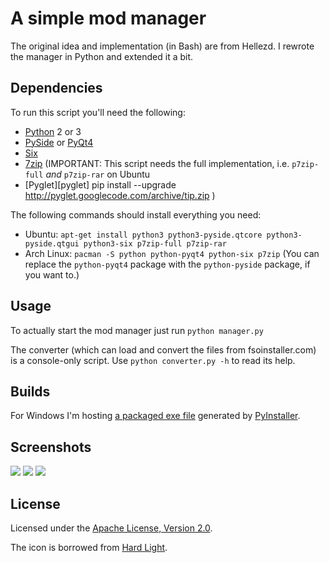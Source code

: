 # A simple mod manager

The original idea and implementation (in Bash) are from Hellezd.
I rewrote the manager in Python and extended it a bit.

## Dependencies

To run this script you'll need the following:
* [Python][py] 2 or 3
* [PySide][pyside] or [PyQt4][pyqt]
* [Six][six]
* [7zip][7z] (IMPORTANT: This script needs the full implementation, i.e. ```p7zip-full``` _and_ ```p7zip-rar``` on Ubuntu
* [Pyglet][pyglet]  pip install --upgrade http://pyglet.googlecode.com/archive/tip.zip )

The following commands should install everything you need:
* Ubuntu: ```apt-get install python3 python3-pyside.qtcore python3-pyside.qtgui python3-six p7zip-full p7zip-rar```
* Arch Linux: ```pacman -S python python-pyqt4 python-six p7zip``` (You can replace the ```python-pyqt4``` package with the ```python-pyside``` package, if you want to.)

## Usage

To actually start the mod manager just run ```python manager.py```

The converter (which can load and convert the files from fsoinstaller.com) is a console-only script. Use ```python converter.py -h``` to read its help.

## Builds

For Windows I'm hosting [a packaged exe file][onefile] generated by [PyInstaller][pyi].

## Screenshots

![](http://dev.tproxy.de/fs2/screen1.png) ![](http://dev.tproxy.de/fs2/screen2.png) ![](http://dev.tproxy.de/fs2/screen3.png)

## License

Licensed under the [Apache License, Version 2.0](LICENSE).

The icon is borrowed from [Hard Light][hl].

[py]: http://www.python.org/
[pyside]: http://pyside.org/
[pyqt]: http://riverbankcomputing.co.uk/
[six]: https://pypi.python.org/pypi/six/
[7z]: http://www.7-zip.org/
[pyi]: http://pyinstaller.org/

[hl]: http://www.hard-light.net/
[onefile]: http://dev.tproxy.de/fs2/fs2mod-py.exe
